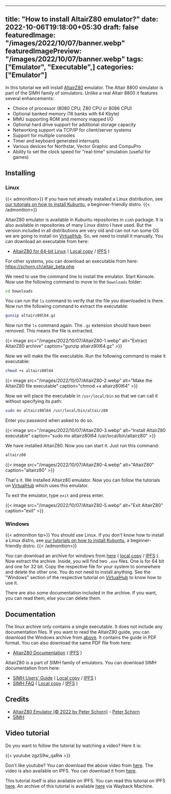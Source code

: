  ---
title: "How to install AltairZ80 emulator?"
date: 2022-10-06T19:18:00+05:30
draft: false
featuredImage: "/images/2022/10/07/banner.webp"
featuredImagePreview: "/images/2022/10/07/banner.webp"
tags: ["Emulator", "Executable",]
categories: ["Emulator"]
---

In this tutorial we will install [AltairZ80](https://schorn.ch/altair.html) emulator. The Altair 8800 simulator is part of the SIMH family of simulators. Unlike a real Altair 8800 it features several enhancements:

- Choice of processor (8080 CPU, Z80 CPU or 8086 CPU)
- Optional banked memory (16 banks with 64 Kbyte)
- MMU supporting ROM and memory mapped I/O
- Optional hard drive support for additional storage capacity
- Networking support via TCP/IP for client/server systems
- Support for multiple consoles
- Timer and keyboard generated interrupts
- Various devices for Northstar, Vector Graphic and CompuPro
- Ability to set the clock speed for "real-time" simulation (useful for games)

## Installing

### Linux

{{< admonition>}}
If you have not already installed a Linux distribution, see [our tutorials on how to install Kubuntu](https://setup.virtualhub.eu.org/categories/os/), a beginner-friendly distro.
{{< /admonition>}}

AltairZ80 emulator is available in Kubuntu repositories in `simh` package. It is also available in repositories of many Linux distro I have used. But the version included in all distributions are very old and can not run some OS we are going to install on [VirtualHub](https://virtualhub.eu.org). So, we need to install it manually. You can download an executable from here:

- [AltairZ80 for 64-bit Linux](https://schorn.ch/cpm/zip/beta/altairz80l64.gz) ( [Local copy](https://link.storjshare.io/jwfri42zngvnnz6yxuwpjvofyika/virtualhub-setup%2FAltairZ80%2Faltairz80l64.gz?download=true) / [IPFS](https://bafybeigg6myj7trzhvvben33fk3b7exrtjy4foofws44dfgfm72xm4d6fa.ipfs.w3s.link/altairz80l64.gz) )

For other systems, you can download an executable from here: <https://schorn.ch/altair_beta.php>

We need to use the command line to install the emulator. Start Konsole. Now use the following command to move to the `Downloads` folder:

```bash
cd Downloads
```
You can run the `ls` command to verify that the file you downloaded is there. Now run the following command to extract the executable:

```bash
gunzip altairz80l64.gz
```

Now run the `ls` command again. The `.gz` extension should have been removed. This means the file is extracted.

{{< image src="/images/2022/10/07/AltairZ80-1.webp" alt="Extract AltairZ80 archive" caption="gunzip altairz80l64.gz" >}}

Now we will make the file executable. Run the following command to make it executable:

```bash
chmod +x altairz80l64
```

{{< image src="/images/2022/10/07/AltairZ80-2.webp" alt="Make the AltairZ80 file executable" caption="chmod +x altairz80l64" >}}

Now we will place the executable in `/usr/local/bin` so that we can call it without specifying its path:

```bash
sudo mv altairz80l64 /usr/local/bin/altairz80
```

Enter you password when asked to do so.

{{< image src="/images/2022/10/07/AltairZ80-3.webp" alt="Install AltairZ80 executable" caption="sudo mv altairz80l64 /usr/local/bin/altairz80" >}}

We have installed AltairZ80. Now you can start it. Just run this command:

```bash
altairz80
```

{{< image src="/images/2022/10/07/AltairZ80-4.webp" alt="AltairZ80" caption="altairz80" >}}

That's it. We installed Altairz80 emulator. Now you can follow the tutorials on [VirtualHub](https://virtualhub.eu.org) which uses this emulator.

To exit the emulator, type `exit` and press enter.

{{< image src="/images/2022/10/07/AltairZ80-5.webp" alt="Exit AltairZ80" caption="exit" >}}

### Windows

{{< admonition tip>}}
You should use Linux. If you don't know how to install a Linux distro, see [our tutorials on how to install Kubuntu](https://setup.virtualhub.eu.org/categories/os/), a beginner-friendly distro.
{{< /admonition>}}

You can download an archive for windows from [here](https://schorn.ch/cpm/zip/beta/altairz80.zip) ( [local copy](https://link.storjshare.io/ju7vgjnsfdotdbdrinmxfbcfpx5q/virtualhub-setup%2FAltairZ80%2Faltairz80.zip?download=true) / [IPFS](https://bafybeiam5qjbpupbwayegr2rkks5hjcmgpnlc4vnpgs6pooefoslqr27re.ipfs.w3s.link/ipfs/bafybeiam5qjbpupbwayegr2rkks5hjcmgpnlc4vnpgs6pooefoslqr27re/altairz80.zip) ). Now extract the archive. Inside, you will find two `.exe` files. One is for 64 bit and one for 32 bit. Copy the respective file for your system to somewhere and delete the other one. You do not need to install anything. See the "Windows" section of the respective tutorial on [VirtualHub](https://virtualhub.eu.org) to know how to use it.

There are also some documentation included in the archive. If you want, you can read them, else you can delete them.

## Documentation

The linux archive only contains a single executable. It does not include any documentation files. If you want to read the AltairZ80 guide, you can download the Windows archive from [above](#windows). It contains the guide in PDF format. You can also download the same PDF file from here:

- [AltairZ80 Documentation](https://link.storjshare.io/jv2jesw2rhgalxby3owlr3dudptq/virtualhub-setup%2FAltairZ80%2Faltairz80_doc.pdf?download=true) ( [IPFS](https://bafybeidiwqm2uffr2au77rqzgpmcgzcqcssi2xgdkg5m3ibhqk5i2basbe.ipfs.w3s.link/altairz80_doc.pdf) )

AltairZ80 is a part of SIMH family of emulators. You can download SIMH documentation from here:

- [SIMH Users’ Guide](http://simh.trailing-edge.com/pdf/simh_doc.pdf) ( [Local copy](https://link.storjshare.io/jvtg4ghgzfe35l5lfyzhdeuwyzdq/virtualhub-setup%2FAltairZ80%2Fsimh_doc.pdf?download=true) / [IPFS](https://bafybeih3dtpvg5xstjx6rghk3ftyixim4pnvplesjjg23mkfoc4kwyqupi.ipfs.w3s.link/simh_doc.pdf) )
- [SIMH FAQ](http://simh.trailing-edge.com/pdf/simh_faq.pdf) ( [Local copy](https://link.storjshare.io/jxviezwk4qnsnycu3azyrhgkn7jq/virtualhub-setup%2FAltairZ80%2Fsimh_faq.pdf?download=true) / [IPFS](https://bafybeihc6elabrromcaxuj2sjtcacbslnsr4upmloicqc3ipjffr3n6dam.ipfs.w3s.link/simh_faq.pdf) )


## Credits

- [AltairZ80 Emulator (© 2022 by Peter Schorn)](https://schorn.ch/altair.html) - [Peter Schorn](mailto:peter.schorn@acm.org)
- [SIMH](http://simh.trailing-edge.com/)

## Video tutorial

Do you want to follow the tutorial by watching a video? Here it is:

{{< youtube zgzS9w_qaRw >}}

Don't like youtube? You can download the above video from [here](https://link.storjshare.io/jv63w2lpjiuu5ltbm3m4eswkgdaa/virtualhub-setup-videos%2FEmulators%2FHow%20to%20install%20AltairZ80%20emulator.mp4). The video is also available on IPFS. You can download it from [here](https://bafybeiddci3h4uwslnwjejfqngnsutzdg245qns2e474gqi4abo6skulnm.ipfs.w3s.link/How%20to%20install%20AltairZ80%20emulator.mp4).

This tutorial itself is also available on IPFS. You can read this tutorial on IPFS [here](https://setup-virtualhub-eu-org.ipns.dweb.link/altair-z80/). An archive of this tutorial is available [here](http://web.archive.org/web/20221022161813/https://setup.virtualhub.eu.org/altair-z80/) via Wayback Machine.
